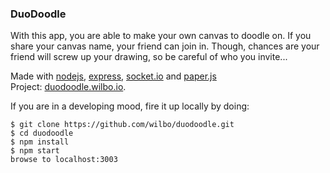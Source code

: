 ### DuoDoodle

With this app, you are able to make your own canvas to doodle on. If you share your canvas name, your friend can join in. Though, chances are your friend will screw up your drawing, so be careful of who you invite...

Made with [nodejs](https://nodejs.org/en/), [express](http://expressjs.com/), [socket.io](http://socket.io/) and [paper.js](http://paperjs.org/)<br>
Project: [duodoodle.wilbo.io](http://duodoodle.wilbo.io). <br>


If you are in a developing mood, fire it up locally by doing:

    $ git clone https://github.com/wilbo/duodoodle.git
    $ cd duodoodle
    $ npm install
    $ npm start
    browse to localhost:3003

